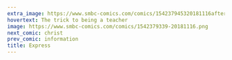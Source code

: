 ```yaml
---
extra_image: https://www.smbc-comics.com/comics/154237945320181116after.png
hovertext: The trick to being a teacher
image: https://www.smbc-comics.com/comics/1542379339-20181116.png
next_comic: christ
prev_comic: information
title: Express
---
```


